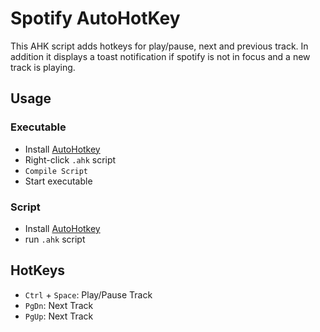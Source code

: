 # Spotify AutoHotKey

This AHK script adds hotkeys for play/pause, next and previous track.
In addition it displays a toast notification if spotify is not in focus and a new track is playing.

## Usage

### Executable

-   Install [AutoHotkey](https://autohotkey.com/download/)
-   Right-click `.ahk` script
-   `Compile Script`
-   Start executable

### Script

-   Install [AutoHotkey](https://autohotkey.com/download/)
-   run `.ahk` script

## HotKeys

-   `Ctrl` + `Space`: Play/Pause Track
-   `PgDn`: Next Track
-   `PgUp`: Next Track

